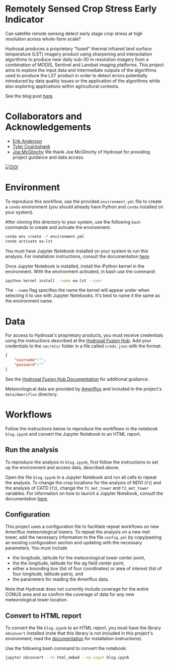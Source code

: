 # Remotely Sensed Crop Stress Early Indicator

Can satellite remote sensing detect early stage crop stress at high resolution across whole-farm scale?

Hydrosat produces a proprietary "fused" thermal infrared land surface temperature (LST) imagery product using sharpening and interpolation algorithms to produce near daily sub-30 m resolution imagery from a combination of MODIS, Sentinel and Landsat imaging platforms. This project aims to explore the input data and intermediate outputs of the algorithms used to produce the LST product in order to detect errors potentially introduced by data quality issues or the application of the algorithms while also exploring applications within agricultural contexts.

See the blog post [here](https://eriktuck.github.io/lst-crop-stress-capstone/).

# Collaborators and Acknowledgements

- [Erik Anderson](https://github.com/eriktuck)
- [Tyler Cruickshank](https://github.com/tcruicks)
- [Joe McGlinchy](https://github.com/joemcglinchy)
We thank Joe McGlinchy of Hydrosat for providing project guidance and data access.

[![DOI](https://zenodo.org/badge/627146632.svg)](https://zenodo.org/badge/latestdoi/627146632)

# Environment
To reproduce this workflow, use the provided `environment.yml` file to create a `conda` environment (you should already have Python and `conda` installed on your system).

After cloning this directory to your system, use the following `bash` commands to create and activate the environment:

```bash
conda env create -f environment.yml
conda activate ea-lst
```

You must have Jupyter Notebook installed on your system to run this analysis. For installation instructions, consult the documentation [here](https://jupyter.org/).

Once Jupyter Notebook is installed, install the iPython kernel in the environment. With the environment activated, in bash use the command:

```bash
ipython kernel install --name ea-lst --user
```

The `--name` flag specifies the name the kernel will appear under when selecting it to use with Jupyter Notebooks. It's best to name it the same as the environment name.

# Data

For access to Hydrosat's proprietary products, you must receive credentials using the instructions described at the [Hydrosat Fusion Hub](https://hydrosat.github.io/fusion-hub-docs/intro.html). Add your credentials to the `secrets/` folder in a file called `creds.json` with the format:

```json
{
    "username":"",
    "password":""
}
```
See the [Hydrosat Fusion Hub Documentation](https://hydrosat.github.io/fusion-hub-docs/intro.html) for additional guidance.

Meteorological data are provided by [Ameriflux](https://ameriflux.lbl.gov/) and included in the project's `data/Ameriflux` directory.

# Workflows
Follow the instructions below to reproduce the workflows in the notebook `blog.ipynb` and convert the Jupyter Notebook to an HTML report.

## Run the analysis
To reproduce the analysis in `blog.ipynb`, first follow the instructions to set up the environment and access data, described above. 

Open the file `blog.ipynb` in a Jupyter Notebook and run all cells to repeat the analysis. To change the crop locations for the analysis of NDVI (`f1`) and the analysis of CATD (`f2`), change the `f1_met_tower` and `f2_met_tower` variables. For information on how to launch a Jupyter Notebook, consult the documentation [here](https://jupyter.org/).

## Configuration

This project uses a configuration file to facilitate repeat workflows on new Ameriflux meteorological towers. To repeat the analysis on a new met tower, add the necessary information to the file `config.yml` by copy/pasting an existing configuration section and updating with the necessary parameters. You must include 
  - the longitude, latitude for the meteorological tower center point, 
  - the the longitude, latitude for the ag field center point, 
  - either a bounding box (list of four coordinates) or area of interest (list of four longitude, latitude pairs), and 
  - the parameters for reading the Ameriflux data. 
  
Note that Hydrosat does not currently include coverage for the entire CONUS area and so confirm the coverage of data for any new meteorological tower location.

## Convert to HTML report
To convert the file `blog.ipynb` to an HTML report, you must have the library `nbconvert` installed (note that this library is not included in this project's environment; read the [documentation](https://nbconvert.readthedocs.io/en/latest/) for installation instructions). 

Use the following bash command to convert the notebook:

```bash
jupyter nbconvert --to html_embed --no-input blog.ipynb
```
